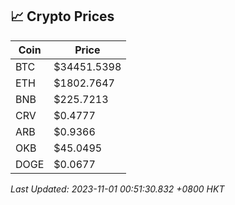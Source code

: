 ## 📈 Crypto Prices

| Coin | Price |
| ---- | ----- |
| BTC | $34451.5398 |
| ETH | $1802.7647 |
| BNB | $225.7213 |
| CRV | $0.4777 |
| ARB | $0.9366 |
| OKB | $45.0495 |
| DOGE | $0.0677 |

_Last Updated: 2023-11-01 00:51:30.832 +0800 HKT_